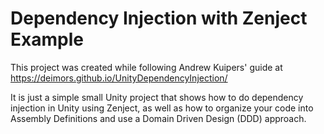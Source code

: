 # Dependency Injection with Zenject Example

This project was created while following Andrew Kuipers' guide at https://deimors.github.io/UnityDependencyInjection/

It is just a simple small Unity project that shows how to do dependency injection in Unity using Zenject, as well as how to organize your code into Assembly Definitions and use a Domain Driven Design (DDD) approach.